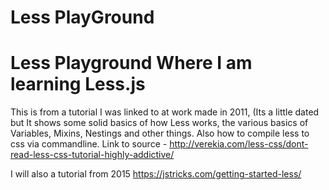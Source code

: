 # Less PlayGround
# Less Playground Where I am learning Less.js
This is from a tutorial I was linked to at work made in 2011, (Its a little dated but  It shows some solid basics of how Less works, the various basics of Variables, Mixins, Nestings and other things. Also how to compile less to css via commandline. Link to source - http://verekia.com/less-css/dont-read-less-css-tutorial-highly-addictive/

I will also a tutorial from 2015 https://jstricks.com/getting-started-less/
